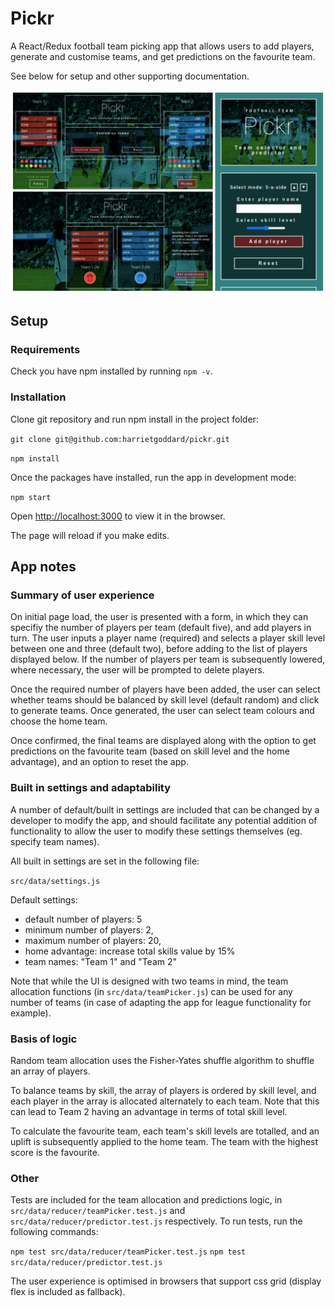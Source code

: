# Pickr

A React/Redux football team picking app that allows users to add players, generate and customise teams, and get predictions on the favourite team.

See below for setup and other supporting documentation.

![alt text](./img/pickr-sample.jpg)

## Setup

### Requirements

Check you have npm installed by running `npm -v`.

### Installation

Clone git repository and run npm install in the project folder:

`git clone git@github.com:harrietgoddard/pickr.git`

`npm install`

Once the packages have installed, run the app in development mode:

`npm start`

Open [http://localhost:3000](http://localhost:3000) to view it in the browser.

The page will reload if you make edits.

## App notes

### Summary of user experience

On initial page load, the user is presented with a form, in which they can specifiy the number of players per team (default five), and add players in turn. The user inputs a player name (required) and selects a player skill level between one and three (default two), before adding to the list of players displayed below. If the number of players per team is subsequently lowered, where necessary, the user will be prompted to delete players.

Once the required number of players have been added, the user can select whether teams should be balanced by skill level (default random) and click to generate teams. Once generated, the user can select team colours and choose the home team.

Once confirmed, the final teams are displayed along with the option to get predictions on the favourite team (based on skill level and the home advantage), and an option to reset the app.

### Built in settings and adaptability

A number of default/built in settings are included that can be changed by a developer to modify the app, and should facilitate any potential addition of functionality to allow the user to modify these settings themselves (eg. specify team names).

All built in settings are set in the following file:

`src/data/settings.js`

Default settings:
- default number of players: 5
- minimum number of players: 2,
- maximum number of players: 20,
- home advantage: increase total skills value by 15%
- team names: "Team 1" and "Team 2"

Note that while the UI is designed with two teams in mind, the team allocation functions (in `src/data/teamPicker.js`) can be used for any number of teams (in case of adapting the app for league functionality for example).

### Basis of logic

Random team allocation uses the Fisher-Yates shuffle algorithm to shuffle an array of players. 

To balance teams by skill, the array of players is ordered by skill level, and each player in the array is allocated alternately to each team. Note that this can lead to Team 2 having an advantage in terms of total skill level.

To calculate the favourite team, each team's skill levels are totalled, and an uplift is subsequently applied to the home team. The team with the highest score is the favourite.

### Other

Tests are included for the team allocation and predictions logic, in `src/data/reducer/teamPicker.test.js` and `src/data/reducer/predictor.test.js` respectively. To run tests, run the following commands:

`npm test src/data/reducer/teamPicker.test.js`
`npm test src/data/reducer/predictor.test.js`

The user experience is optimised in browsers that support css grid (display flex is included as fallback).
